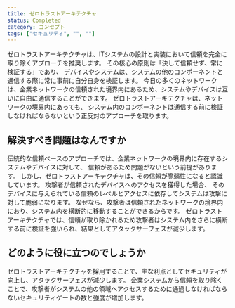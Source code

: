 ```yaml
---
title: ゼロトラストアーキテクチャ
status: Completed
category: コンセプト
tags: ["セキュリティ", "", ""]
---
```


ゼロトラストアーキテクチャは、ITシステムの設計と実装において信頼を完全に取り除くアプローチを推奨します。
その核心の原則は「決して信頼せず、常に検証する」であり、
デバイスやシステムは、システムの他のコンポーネントと通信する際に常に事前に自分自身を検証します。
今日の多くのネットワークは、企業ネットワークの信頼された境界内にあるため、システムやデバイスは互いに自由に通信することができます。
ゼロトラストアーキテクチャは、ネットワークの境界内にあっても、
システム内のコンポーネントは通信する前に検証しなければならないという正反対のアプローチを取ります。

## 解決すべき問題はなんですか

伝統的な信頼ベースのアプローチでは、企業ネットワークの境界内に存在するシステムやデバイスに対して、
信頼があるため問題がないという前提があります。
しかし、ゼロトラストアーキテクチャは、その信頼が脆弱性になると認識しています。
攻撃者が信頼されたデバイスへのアクセスを獲得した場合、
そのデバイスに与えられている信頼のレベルとアクセスに依存してシステムは攻撃に対して脆弱になります。
なぜなら、攻撃者は信頼されたネットワークの境界内におり、システム内を横断的に移動することができるからです。
ゼロトラストアーキテクチャでは、信頼が取り除かれるため攻撃者はシステム内をさらに横断する前に検証を強いられ、結果としてアタックサーフェスが減少します。

## どのように役に立つのでしょうか

ゼロトラストアーキテクチャを採用することで、主な利点としてセキュリティが向上し、アタックサーフェスが減少します。
企業システムから信頼を取り除くことで、攻撃者がシステムの他の領域へアクセスするために通過しなければならないセキュリティゲートの数と強度が増加します。
